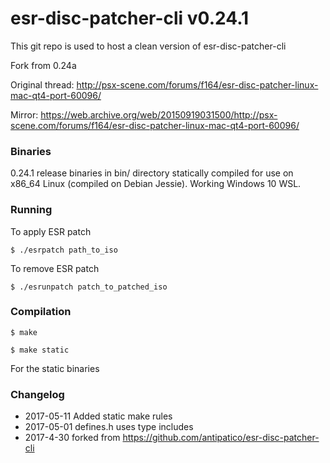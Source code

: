 # esr-disc-patcher-cli v0.24.1
This git repo is used to host a clean version of esr-disc-patcher-cli

Fork from 0.24a

Original thread: http://psx-scene.com/forums/f164/esr-disc-patcher-linux-mac-qt4-port-60096/

Mirror: https://web.archive.org/web/20150919031500/http://psx-scene.com/forums/f164/esr-disc-patcher-linux-mac-qt4-port-60096/

### Binaries

0.24.1 release binaries in bin/ directory statically compiled for use on x86_64 Linux (compiled on Debian Jessie). Working Windows 10 WSL.

### Running

To apply ESR patch

```
$ ./esrpatch path_to_iso
```

To remove ESR patch

```
$ ./esrunpatch patch_to_patched_iso
```

### Compilation

```
$ make
```

```
$ make static
```

For the static binaries

### Changelog

* 2017-05-11 Added static make rules
* 2017-05-01 defines.h uses <csting> type includes
* 2017-4-30 forked from https://github.com/antipatico/esr-disc-patcher-cli
